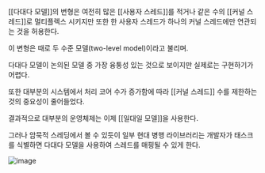 [[다대다 모델]]의 변형은 여전히 많은 [[사용자 스레드]]를 적거나 같은 수의 [[커널 스레드]]로 멀티플렉스 시키지만 또한 한 사용자 스레드가 하나의 커널 스레드에만 연관되는 것을 허용한다.

이 변형은 때로 두 수준 모델(two-level model)이라고 불리며.

다대다 모델이 논의된 모델 중 가장 융퉁성 있는 것으로 보이지만 실제로는 구현하기가 어렵다.

또한 대부분의 시스템에서 처리 코어 수가 증가함에 따라 [[커널 스레드]] 수를 제한하는 것의 중요성이 줄어들었다.

결과적으로 대부분의 운영체제는 이제 [[일대일 모델]]을 사용한다.

그러나 암묵적 스레딩에서 볼 수 있듯이 일부 현대 병행 라이브러리는 개발자가 태스크를 식별하면 다대다 모델을 사용하여 스레드를 매핑될 수 있게 한다.

![image](https://user-images.githubusercontent.com/116250393/213481874-8ea33c51-9a2a-474a-b64e-5cf216a16e1e.png)
